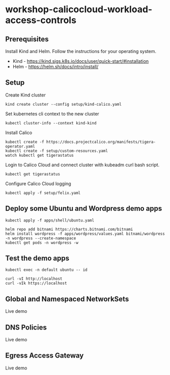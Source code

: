 # workshop-calicocloud-workload-access-controls

## Prerequisites

Install Kind and Helm.  Follow the instructions for your operating system.

  - Kind - https://kind.sigs.k8s.io/docs/user/quick-start/#installation
  - Helm - https://helm.sh/docs/intro/install/

## Setup

Create Kind cluster

```
kind create cluster --config setup/kind-calico.yaml
```

Set kubernetes cli context to the new cluster

```
kubectl cluster-info --context kind-kind
```

Install Calico

```
kubectl create -f https://docs.projectcalico.org/manifests/tigera-operator.yaml
kubectl create -f setup/custom-resources.yaml
watch kubectl get tigerastatus
```

Login to Calico Cloud and connect cluster with kubeadm curl bash script.

```
kubectl get tigerastatus
```

Configure Calico Cloud logging

```
kubectl apply -f setup/felix.yaml
```

## Deploy some Ubuntu and Wordpress demo apps

```
kubectl apply -f apps/shell/ubuntu.yaml
```

```
helm repo add bitnami https://charts.bitnami.com/bitnami
helm install wordpress -f apps/wordpress/values.yaml bitnami/wordpress -n wordpress --create-namespace
kubectl get pods -n wordpress -w
```

## Test the demo apps

```
kubectl exec -n default ubuntu -- id
``` 

```
curl -vI http://localhost
curl -vIk https://localhost
```

## Global and Namespaced NetworkSets

Live demo

## DNS Policies

Live demo

## Egress Access Gateway

Live demo

